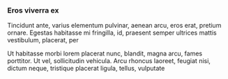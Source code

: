 ### Eros viverra ex

Tincidunt ante, varius elementum pulvinar, aenean arcu, eros erat, pretium ornare. Egestas habitasse mi fringilla, id, praesent semper ultrices mattis vestibulum, placerat, per

Ut habitasse morbi lorem placerat nunc, blandit, magna arcu, fames porttitor. Ut vel, sollicitudin vehicula. Arcu rhoncus laoreet, feugiat nisi, dictum neque, tristique placerat ligula, tellus, vulputate


